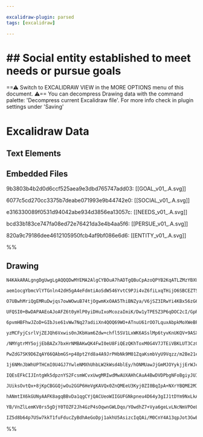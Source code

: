 ```yaml
---

excalidraw-plugin: parsed
tags: [excalidraw]

---
```


# ## Social entity established to meet needs or pursue goals







==⚠  Switch to EXCALIDRAW VIEW in the MORE OPTIONS menu of this document. ⚠== You can decompress Drawing data with the command palette: 'Decompress current Excalidraw file'. For more info check in plugin settings under 'Saving'


# Excalidraw Data

## Text Elements
## Embedded Files
9b3803b4b2d0d6ccf525aea9e3dbd765747add03: [[GOAL_v01_.A.svg]]

6077c5cd270cc3375b7deabe071993e9b44742e0: [[SOCIAL_v01_.A.svg]]

e316330089f0531d94042abe934d3856ea13057c: [[NEEDS_v01_.A.svg]]

bcd33b183ce747fa08ed72e76421da3e4b4aa5f6: [[PERSUE_v01_.A.svg]]

820a9c79186dee4612105950fcb4af9bf086e6d6: [[ENTITY_v01_.A.svg]]

%%
## Drawing
```compressed-json
N4KAkARALgngDgUwgLgAQQQDwMYEMA2AlgCYBOuA7hADTgQBuCpAzoQPYB2KqATLZMzYBXUtiRoIACyhQ4zZAHoFAc0JRJQgEYA6bGwC2CgF7N6hbEcK4OCtptbErHALRY8RMpWdx8Q1TdIEfARcZgRmBShcZQUebQBGeO0ABho6IIR9BA4oZm4AbXAwUDBSiBJuCABBAHlkgA0AVhg2AEk00shYRErCfWikfjLMbgA2ZO0ATgBmAHZk+OTZyYAW

aem1ocgYbmcVlYTGnln42dH5gA4eFdmtiAoSdW546YvtC9PJi4vZ6fiLxqTHijO6SBCEZTSZ48abaRqjC77WaNZLJC7TSajPhFSDWZTBbjJO7MKCkNgAawQAGE2Pg2KRKqTrMw4LhAjkOmVNLhsOTlGShBxiDS6QyJEyOCy2dkoJzIAAzQj4fAAZVgBIkkh5GkCcogJLJlIA6o9JM9iaSKQg1TANehBB49QLIRxwnk0PE7mxWdg1DsPai7gKha7m

O7UBwhMriQgEMRuDwjqs7owWOwuB74tjOgwmKxOAA5ThiBNZya/V6jSZ3IRwYi4KBx56zG6NC7JeHI5LTO6EZgAEQyjfjaHlBDCd35wjgrWI4fyAF07pphEKAKLBLI5edLnEQIgccncSPRvd03lN0fjhB3RXBWeVK7JXCTbDLf6jYixlajLOLQEovK2CaCsuDypMmjymiowIJ+ox6sw7jiKghSdGAziejiYDxDiu45oQQpYJUABaQgQEUAC+QwlG

UFQSI0+BwDAPAAEoAJoAFZ6t0yHlP0yiDHuIxoMcozaImiK/Dw1yTPE5Z3P6qDOC2cI/GpRxLMC2ZlA8xBPCJ8RicsyQ8N8KxZqMCIdqC4KQrKInduJKxopMjSVj8ow9nueJ2kSe4GlaIr0oy5CSqy7KysuPJ8sGwq0sF4qhVKEV6neqrqrxWrYDqgk5gFxqmua/mWpSNp2vqtIVEGwgum6RU5t6PJ+s8gZ7rFobhie+AxpevByZ5KZ5umzyNLce

6pvmHBFhwJZoD+GIbJse61vWw7Nq27adiiXn4QOQ69WO+ATnuU61rOO7LquxAbpkMoXWeBFHmgXV3OelIjqgh3HTmd4IA+EgQa83YgZoPDEMkxCjNg2DykcjS4CEkwINMxCaMQZyjTcuDEOD0wIUhBRYZhaE4Z0eG0YRwnoMR9DkaUVFFDRkB0egQgAEIFgA0o0yhsMo3HwLxfQDHqVOYnC8RucsryyY0RxjTmilnCklauTCQLmRcdy6fpvCJuJM

yzMCFyjCsrlVjZEJQh6Vxwis0nJKbHam6Zdw+chfl5SV1LxWK6ASslMp6tyvKnUKQV+9ASXhUHt5KultqZdqIi5WU+UICaelmh6FqGtaGWVA6VVtTVkgdfVZSNb6sAtZ7ZTtXVz1Rt1/mxh9WbTNZ41DZwzy/oNaaFsWyGnMsQJtnMNZ1g2vWnBtztdjttF7cEa1XkdN4nQKM5zgU5OQCugrXZud1769j3Hs3r1sBeH1fZvP1Kn9H0QJo2DEOsmj

/NMYgtrMY5ojjEbBAZx7bxHrNMBAKwQK4FwI0eU8FiQEzQKhToxM0G4V7JTEiVBKLUT3CzCAAAFAAjkQ5gbE2BsCpALHoEhhYCVFtwdYswpimyxDMKsyQ1jaW2NCWEkw0T21kucY2k89w62zqgCy4lUQIhuIZaSbYtZ7jBFbey0jTIpDWN2bhswASOzlm7Dg+IPa50Cr7EKzIY4ciiqHWKEcrFhWlLYvcaUypJ2yinBC3tM663QQIb2HjC6VXjNV

PwZdG7SK9D6ZqAY66QAbmGS+p48pt2Yd8a4A9JrPHbNk9M01ZqaKsmbVyU9Vqzz/m2Be21ewrwQGvT615Jzb3OmfPch91wn23O0nMB4noRivmeG+71uD3zjveF+yNDLrFRBcSYUE3LgNWNwnguBNAIBmCsD+AIYK4BeB2WY2B8YEGQqg0oATsKYIIdgiQxERh4MZgQl+8QZCtAACoABkVRGloULfiqdIBUzkpMKYKzHbjHmVcIxe5FLOCrFMFy5Y

1j6NMnJbWhUPTHCmI0U4GJ7YwleNMXhUhbLW2kWsd4blEy/hONMUawJjGmMJOYykjjErWJcZFDp0Uw5xVFE4wOrjH7KmCZqZOupWUZ0xdE4qecxX2lCU6Uu5cc57irnE6RrUcxJM6kMtJvVXKAnyb3D0WITVTWHmMZEuL5GNHKTPduVTNrnFqQQ+pjTxlb2nG0lB+9X5XRuluXIvSyj9JSS3PpIyDrNLcU/f66BxizCOY0d+xxkjQxYY0TQswvzr

IQEsEFkCIJIntgWk5dpznYS2FcsmWCvxUwgMRIwdMwAUXAHhCAuA4BwDVDPbgNFoBgiyJUIgdlOQMEIAgCgbNeUOMsRIAAxKiFdqQhgQGwCICKrRGz6DVHndl6BF1rniCek9E7N2kG3bu2d9irqHqjpylK67L3XsyAAMXjgqiqjoX1bplDuzI+6rR+KkdpDd/6ciAb3UEguEgi5hKKBBq9AHd0sRVVE9ByG336BqLEmu8S/0oag7u99nAoDvtwPo

JUiksOvtQx+8jKpCBGGQjwOu2GGP6HeVgKAVQx0ZnQMEeU3Kyj0ZI0BqIpA+NXrYBQME2MI1EZw2uIUVRZPyZCC/NkZIqDKa4+p3T7zBaVFihOxCZJlT1GeK5cSmNO5XFeKNLuadsCWfwGxbgKxcUpGkkCfz8RzIzPXUYKh+gB3jQIEIEeKQPgvGmI8sTkGoDQfQ0fVV6AzPrv5CQZjrGEwcZy8QNUCA4DcHtUhorABZNgX5VPrOCHfWNZQiuHqZ

hANmtIX6kGUNyAAFK8agqBBvDa1qgCYjQACUeoWIIGUFGNkpneu4D64y3gIJ1tDYm9NxLkA9CiiIacmQyF2sZGDcBykhM0IQEXe+u7925SQEXWzd9VJGhUjZo9m7VQLhVHfWzRBWEbv9jcp5QH13j2Sy+BcL7z2AfTH7PEWHjR+zTDZlSHgsOnPxCpJMZHKwqjJDXLMWHswqgnvfSsWH7Z32zFR6TlHKxviw7Zn94En2a03bu4IuSsP30dnfcCVt

YB/VnZlLemKV0rs5gDjY0TOZF2Jh4GzP4sOqwnGWLDqo/YOwdhZ7+Vya6geLvLNcNmVPOeLumOMfsf3YfJCqDwD7eNLdySuP2fssPnIg7XFUL3sw1z9jZhz430x/vvvhLDyY5OXjg4V++qobNUSNFh2uAHVITLC/9XgDg9BQgS75dLsoy7V1G4h7rpN9vCcZ7XFX1d9v+dyPt0nzu777ed1RG3y3K7cWY+76iE9MPu9/CqDj9vcksz2/Ms5Enrvz

IZ5d8b64p7USw7kkT1fuFducZyBdhAeGoDpj1akhU5AsizcIqQAi/M0CnY4A13qpJot3GwEQMraAn8PzKPfkdH/SDP/VSECgAPGQk/23zsA4gQGwFyBVHvzgBqzq3v00EazGWa1xGgMIEYHeSoXwAixlxM3gwyAwN7hfyEBJAMGMzoUGRP0gDehjQ3lvDJD3SIMP1NSaQYLPFCD4wwKwJwIjUonAAZgVCfnDGAHbQoiAA===
```
%%